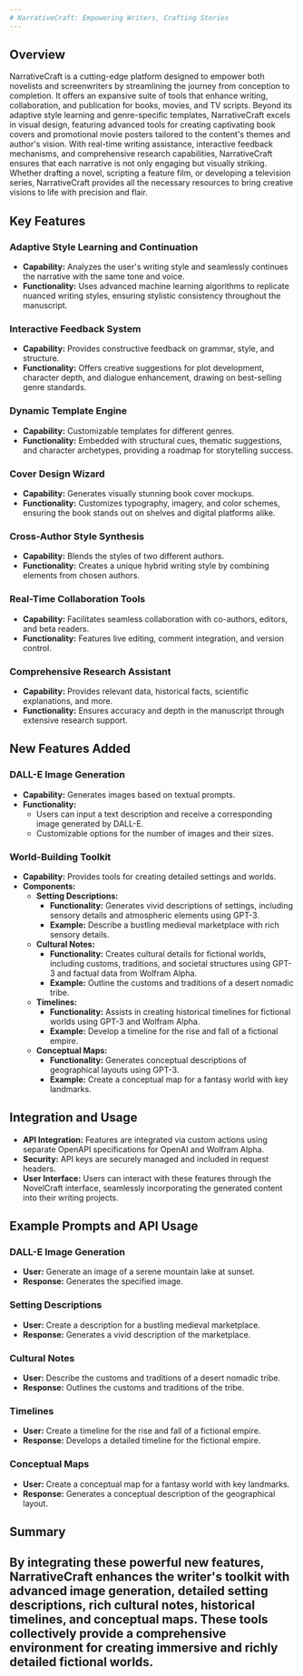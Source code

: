 ```yaml
---
# NarrativeCraft: Empowering Writers, Crafting Stories
---
```

## Overview

NarrativeCraft is a cutting-edge platform designed to empower both novelists and screenwriters by streamlining the journey from conception to completion. It offers an expansive suite of tools that enhance writing, collaboration, and publication for books, movies, and TV scripts. Beyond its adaptive style learning and genre-specific templates, NarrativeCraft excels in visual design, featuring advanced tools for creating captivating book covers and promotional movie posters tailored to the content's themes and author's vision. With real-time writing assistance, interactive feedback mechanisms, and comprehensive research capabilities, NarrativeCraft ensures that each narrative is not only engaging but visually striking. Whether drafting a novel, scripting a feature film, or developing a television series, NarrativeCraft provides all the necessary resources to bring creative visions to life with precision and flair.

## Key Features

### Adaptive Style Learning and Continuation
- **Capability:** Analyzes the user's writing style and seamlessly continues the narrative with the same tone and voice.
- **Functionality:** Uses advanced machine learning algorithms to replicate nuanced writing styles, ensuring stylistic consistency throughout the manuscript.

### Interactive Feedback System
- **Capability:** Provides constructive feedback on grammar, style, and structure.
- **Functionality:** Offers creative suggestions for plot development, character depth, and dialogue enhancement, drawing on best-selling genre standards.

### Dynamic Template Engine
- **Capability:** Customizable templates for different genres.
- **Functionality:** Embedded with structural cues, thematic suggestions, and character archetypes, providing a roadmap for storytelling success.

### Cover Design Wizard
- **Capability:** Generates visually stunning book cover mockups.
- **Functionality:** Customizes typography, imagery, and color schemes, ensuring the book stands out on shelves and digital platforms alike.

### Cross-Author Style Synthesis
- **Capability:** Blends the styles of two different authors.
- **Functionality:** Creates a unique hybrid writing style by combining elements from chosen authors.

### Real-Time Collaboration Tools
- **Capability:** Facilitates seamless collaboration with co-authors, editors, and beta readers.
- **Functionality:** Features live editing, comment integration, and version control.

### Comprehensive Research Assistant
- **Capability:** Provides relevant data, historical facts, scientific explanations, and more.
- **Functionality:** Ensures accuracy and depth in the manuscript through extensive research support.

## New Features Added

### DALL-E Image Generation
- **Capability:** Generates images based on textual prompts.
- **Functionality:**
  - Users can input a text description and receive a corresponding image generated by DALL-E.
  - Customizable options for the number of images and their sizes.

### World-Building Toolkit
- **Capability:** Provides tools for creating detailed settings and worlds.
- **Components:**
  - **Setting Descriptions:**
    - **Functionality:** Generates vivid descriptions of settings, including sensory details and atmospheric elements using GPT-3.
    - **Example:** Describe a bustling medieval marketplace with rich sensory details.
  - **Cultural Notes:**
    - **Functionality:** Creates cultural details for fictional worlds, including customs, traditions, and societal structures using GPT-3 and factual data from Wolfram Alpha.
    - **Example:** Outline the customs and traditions of a desert nomadic tribe.
  - **Timelines:**
    - **Functionality:** Assists in creating historical timelines for fictional worlds using GPT-3 and Wolfram Alpha.
    - **Example:** Develop a timeline for the rise and fall of a fictional empire.
  - **Conceptual Maps:**
    - **Functionality:** Generates conceptual descriptions of geographical layouts using GPT-3.
    - **Example:** Create a conceptual map for a fantasy world with key landmarks.

## Integration and Usage

- **API Integration:** Features are integrated via custom actions using separate OpenAPI specifications for OpenAI and Wolfram Alpha.
- **Security:** API keys are securely managed and included in request headers.
- **User Interface:** Users can interact with these features through the NovelCraft interface, seamlessly incorporating the generated content into their writing projects.

## Example Prompts and API Usage

### DALL-E Image Generation
- **User:** Generate an image of a serene mountain lake at sunset.
- **Response:** Generates the specified image.

### Setting Descriptions
- **User:** Create a description for a bustling medieval marketplace.
- **Response:** Generates a vivid description of the marketplace.

### Cultural Notes
- **User:** Describe the customs and traditions of a desert nomadic tribe.
- **Response:** Outlines the customs and traditions of the tribe.

### Timelines
- **User:** Create a timeline for the rise and fall of a fictional empire.
- **Response:** Develops a detailed timeline for the fictional empire.

### Conceptual Maps
- **User:** Create a conceptual map for a fantasy world with key landmarks.
- **Response:** Generates a conceptual description of the geographical layout.

## Summary

By integrating these powerful new features, NarrativeCraft enhances the writer's toolkit with advanced image generation, detailed setting descriptions, rich cultural notes, historical timelines, and conceptual maps. These tools collectively provide a comprehensive environment for creating immersive and richly detailed fictional worlds.
---
